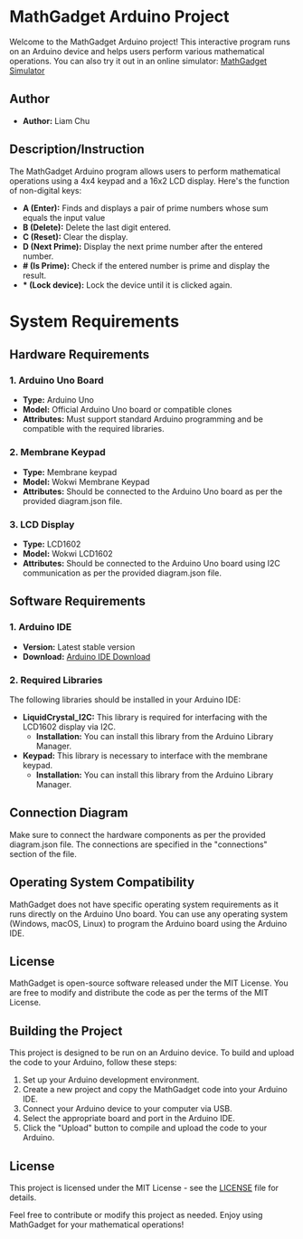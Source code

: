 # MathGadget Arduino Project

Welcome to the MathGadget Arduino project! This interactive program runs on an Arduino device and helps users perform various mathematical operations. You can also try it out in an online simulator: [MathGadget Simulator](https://wokwi.com/projects/381588157809932289)

## Author

- **Author:** Liam Chu

## Description/Instruction

The MathGadget Arduino program allows users to perform mathematical operations using a 4x4 keypad and a 16x2 LCD display. 
Here's the function of non-digital keys:

- **A (Enter):** Finds and displays a pair of prime numbers whose sum equals the input value
- **B (Delete):** Delete the last digit entered.
- **C (Reset):** Clear the display.
- **D (Next Prime):** Display the next prime number after the entered number.
- **# (Is Prime):** Check if the entered number is prime and display the result.
- **\* (Lock device):** Lock the device until it is clicked again.

# System Requirements

## Hardware Requirements

### 1. Arduino Uno Board

- **Type:** Arduino Uno
- **Model:** Official Arduino Uno board or compatible clones
- **Attributes:** Must support standard Arduino programming and be compatible with the required libraries.

### 2. Membrane Keypad

- **Type:** Membrane keypad
- **Model:** Wokwi Membrane Keypad
- **Attributes:** Should be connected to the Arduino Uno board as per the provided diagram.json file.

### 3. LCD Display

- **Type:** LCD1602
- **Model:** Wokwi LCD1602
- **Attributes:** Should be connected to the Arduino Uno board using I2C communication as per the provided diagram.json file.

## Software Requirements

### 1. Arduino IDE

- **Version:** Latest stable version
- **Download:** [Arduino IDE Download](https://www.arduino.cc/en/software)

### 2. Required Libraries

The following libraries should be installed in your Arduino IDE:

- **LiquidCrystal_I2C:** This library is required for interfacing with the LCD1602 display via I2C.
  - **Installation:** You can install this library from the Arduino Library Manager.
- **Keypad:** This library is necessary to interface with the membrane keypad.
  - **Installation:** You can install this library from the Arduino Library Manager.

## Connection Diagram

Make sure to connect the hardware components as per the provided diagram.json file. The connections are specified in the "connections" section of the file.

## Operating System Compatibility

MathGadget does not have specific operating system requirements as it runs directly on the Arduino Uno board. You can use any operating system (Windows, macOS, Linux) to program the Arduino board using the Arduino IDE.

## License

MathGadget is open-source software released under the MIT License. You are free to modify and distribute the code as per the terms of the MIT License.


## Building the Project

This project is designed to be run on an Arduino device. To build and upload the code to your Arduino, follow these steps:

1. Set up your Arduino development environment.
2. Create a new project and copy the MathGadget code into your Arduino IDE.
3. Connect your Arduino device to your computer via USB.
4. Select the appropriate board and port in the Arduino IDE.
5. Click the "Upload" button to compile and upload the code to your Arduino.

## License

This project is licensed under the MIT License - see the [LICENSE](LICENSE) file for details.

Feel free to contribute or modify this project as needed. Enjoy using MathGadget for your mathematical operations!
